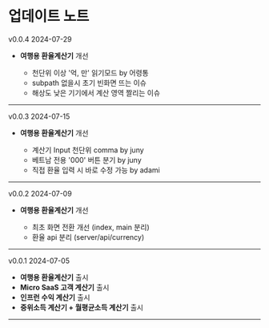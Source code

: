 # 업데이트 노트

<div class="flex items-center justify-between">
    <span>v0.0.4</span> <span class="text-xs text-gray-400">2024-07-29</span>
</div>

- **여행용 환율계산기** 개선

  - 천단위 이상 '억, 만' 읽기모드 <span class="text-gray-400">by 어령통</span>
  - subpath 없을시 초기 빈화면 뜨는 이슈
  - 해상도 낮은 기기에서 계산 영역 짤리는 이슈

<hr class="mt-0 mb-3">

<div class="flex items-center justify-between">
    <span>v0.0.3</span> <span class="text-xs text-gray-400">2024-07-15</span>
</div>

- **여행용 환율계산기** 개선

  - 계산기 Input 천단위 comma <span class="text-gray-400">by juny</span>
  - 베트남 전용 '000' 버튼 분기 <span class="text-gray-400">by juny</span>
  - 직접 환율 입력 시 바로 수정 가능 <span class="text-gray-400">by adami</span>

<hr class="mt-0 mb-3">

<div class="flex items-center justify-between">
    <span>v0.0.2</span> <span class="text-xs text-gray-400">2024-07-09</span>
</div>

- **여행용 환율계산기** 개선

  - 최초 화면 전환 개선 (index, main 분리)
  - 환율 api 분리 (server/api/currency)

<hr class="mt-0 mb-3">

<div class="flex items-center justify-between">
    <span>v0.0.1</span> <span class="text-xs text-gray-400">2024-07-05</span>
</div>

- **여행용 환율계산기** 출시
- **Micro SaaS 고객 계산기** 출시
- **인프런 수익 계산기** 출시
- **중위소득 계산기 + 월평균소득 계산기** 출시

<hr class="mt-0 mb-3">
